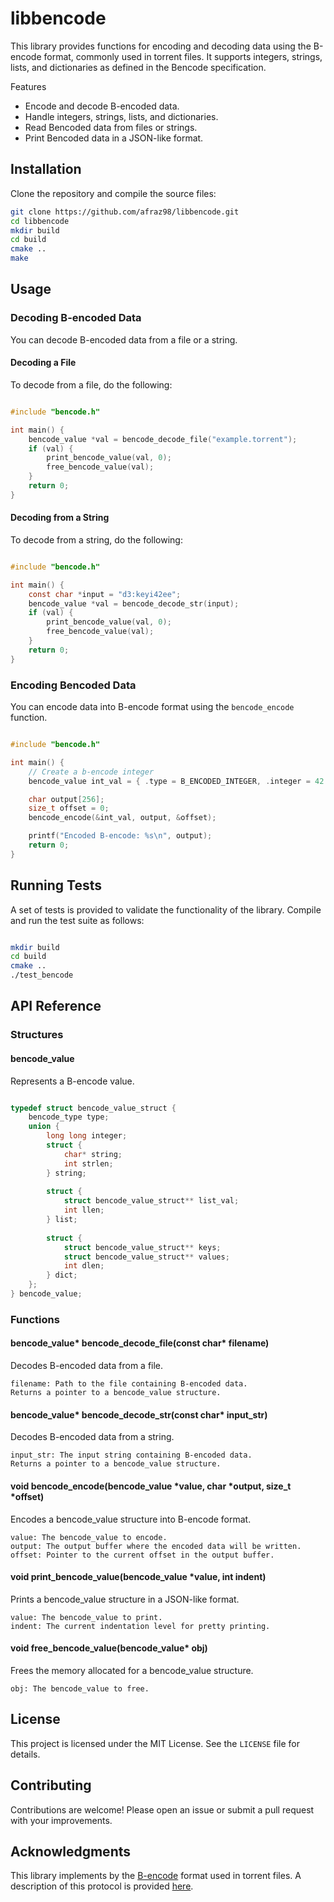 # libbencode

This library provides functions for encoding and decoding data using the B-encode format, commonly used in torrent files. It supports integers, strings, lists, and dictionaries as defined in the Bencode specification.

Features
- Encode and decode B-encoded data.
- Handle integers, strings, lists, and dictionaries.
- Read Bencoded data from files or strings.
- Print Bencoded data in a JSON-like format.

## Installation

Clone the repository and compile the source files:

```sh
git clone https://github.com/afraz98/libbencode.git
cd libbencode
mkdir build
cd build
cmake ..
make
```

## Usage

### Decoding B-encoded Data

You can decode B-encoded data from a file or a string.

#### Decoding a File

To decode from a file, do the following:

```c

#include "bencode.h"

int main() {
    bencode_value *val = bencode_decode_file("example.torrent");
    if (val) {
        print_bencode_value(val, 0);
        free_bencode_value(val);
    }
    return 0;
}
```

#### Decoding from a String

To decode from a string, do the following:

```c

#include "bencode.h"

int main() {
    const char *input = "d3:keyi42ee";
    bencode_value *val = bencode_decode_str(input);
    if (val) {
        print_bencode_value(val, 0);
        free_bencode_value(val);
    }
    return 0;
}
```

### Encoding Bencoded Data

You can encode data into B-encode format using the `bencode_encode` function.

```c

#include "bencode.h"

int main() {
    // Create a b-encode integer
    bencode_value int_val = { .type = B_ENCODED_INTEGER, .integer = 42 };

    char output[256];
    size_t offset = 0;
    bencode_encode(&int_val, output, &offset);

    printf("Encoded B-encode: %s\n", output);
    return 0;
}
```

## Running Tests

A set of tests is provided to validate the functionality of the library. Compile and run the test suite as follows:

```sh

mkdir build
cd build
cmake ..
./test_bencode
```

## API Reference


### Structures

#### bencode_value

Represents a B-encode value.

```c

typedef struct bencode_value_struct {
    bencode_type type;
    union {
        long long integer;
        struct {
            char* string;
            int strlen;
        } string;
        
        struct {
            struct bencode_value_struct** list_val;
            int llen;
        } list;
        
        struct {
            struct bencode_value_struct** keys;
            struct bencode_value_struct** values;
            int dlen;
        } dict;
    };
} bencode_value;
```

### Functions

#### bencode_value* bencode_decode_file(const char* filename)

Decodes B-encoded data from a file.

    filename: Path to the file containing B-encoded data.
    Returns a pointer to a bencode_value structure.

#### bencode_value* bencode_decode_str(const char* input_str)

Decodes B-encoded data from a string.

    input_str: The input string containing B-encoded data.
    Returns a pointer to a bencode_value structure.

#### void bencode_encode(bencode_value *value, char *output, size_t *offset)

Encodes a bencode_value structure into B-encode format.

    value: The bencode_value to encode.
    output: The output buffer where the encoded data will be written.
    offset: Pointer to the current offset in the output buffer.

#### void print_bencode_value(bencode_value *value, int indent)

Prints a bencode_value structure in a JSON-like format.

    value: The bencode_value to print.
    indent: The current indentation level for pretty printing.

#### void free_bencode_value(bencode_value* obj)

Frees the memory allocated for a bencode_value structure.

    obj: The bencode_value to free.

## License

This project is licensed under the MIT License. See the `LICENSE` file for details.

## Contributing

Contributions are welcome! Please open an issue or submit a pull request with your improvements.

## Acknowledgments

This library implements by the [B-encode](https://en.wikipedia.org/wiki/Bencode) format used in torrent files. A description of this protocol is provided [here](https://wiki.theory.org/BitTorrentSpecification#Bencoding).